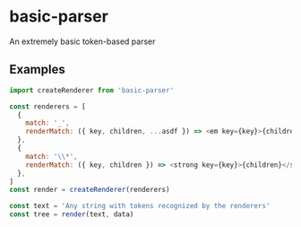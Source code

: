 # basic-parser
An extremely basic token-based parser


## Examples

```js
import createRenderer from 'basic-parser'

const renderers = [
  {
    match: '_',
    renderMatch: ({ key, children, ...asdf }) => <em key={key}>{children}</em>,
  },
  {
    match: '\\*',
    renderMatch: ({ key, children }) => <strong key={key}>{children}</strong>,
  },
]
const render = createRenderer(renderers)

const text = 'Any string with tokens recognized by the renderers'
const tree = render(text, data)
```
